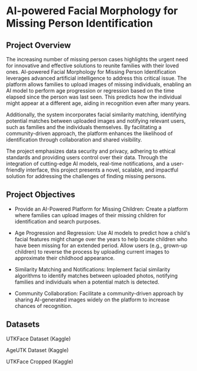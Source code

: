 # AI-powered Facial Morphology for Missing Person Identification

## Project Overview
The increasing number of missing person cases highlights the urgent need for innovative and effective solutions to reunite families with their loved ones. AI-powered Facial Morphology for Missing Person Identification leverages advanced artificial intelligence to address this critical issue. The platform allows families to upload images of missing individuals, enabling an AI model to perform age progression or regression based on the time elapsed since the person was last seen. This predicts how the individual might appear at a different age, aiding in recognition even after many years.

Additionally, the system incorporates facial similarity matching, identifying potential matches between uploaded images and notifying relevant users, such as families and the individuals themselves. By facilitating a community-driven approach, the platform enhances the likelihood of identification through collaboration and shared visibility.

The project emphasizes data security and privacy, adhering to ethical standards and providing users control over their data. Through the integration of cutting-edge AI models, real-time notifications, and a user-friendly interface, this project presents a novel, scalable, and impactful solution for addressing the challenges of finding missing persons.

## Project Objectives
- Provide an AI-Powered Platform for Missing Children:
Create a platform where families can upload images of their missing children for identification and search purposes.

- Age Progression and Regression:
Use AI models to predict how a child's facial features might change over the years to help locate children who have been missing for an extended period.
Allow users (e.g., grown-up children) to reverse the process by uploading current images to approximate their childhood appearance.

- Similarity Matching and Notifications:
Implement facial similarity algorithms to identify matches between uploaded photos, notifying families and individuals when a potential match is detected.

- Community Collaboration:
Facilitate a community-driven approach by sharing AI-generated images widely on the platform to increase chances of recognition.

## Datasets
UTKFace Dataset (Kaggle)

AgeUTK Dataset (Kaggle)

UTKFace Cropped (Kaggle)

